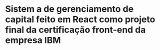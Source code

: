 # Sistem a de gerenciamento de capital feito em React como projeto final da certificação front-end da empresa IBM
